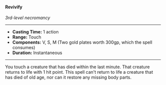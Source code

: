 #### Revivify
*3rd-level necromancy*
___
- **Casting Time:** 1 action
- **Range:** Touch
- **Components:** V, S, M (Two gold plates worth 300gp, which the spell consumes)
- **Duration:** Instantaneous
---
You touch a creature that has died within the last minute. That creature returns to life with 1 hit point. This spell can't return to life a creature that has died of old age, nor can it restore any missing body parts.